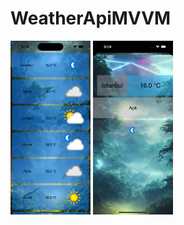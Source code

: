 # WeatherApiMVVM



<img src="https://github.com/aliamanvermez/WeatherApiMVVM/blob/main/WeatherApiMVVM/Simulator%20Screen%20Shot%20-%20iPhone%2014%20Pro%20-%202023-04-01%20at%2020.24.36.png" width="128"/>




<img src="https://github.com/aliamanvermez/WeatherApiMVVM/blob/main/WeatherApiMVVM/Simulator%20Screen%20Shot%20-%20iPhone%2014%20Pro%20-%202023-04-01%20at%2020.24.41.png" width="128"/>
